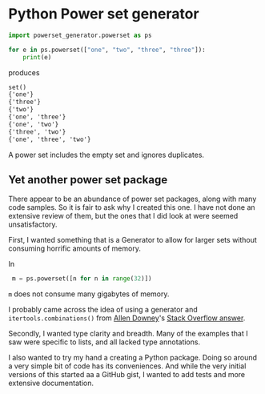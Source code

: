 # Python Power set generator

```python
import powerset_generator.powerset as ps

for e in ps.powerset(["one", "two", "three", "three"]):
    print(e)
```

produces

```txt
set()
{'one'}
{'three'}
{'two'}
{'one', 'three'}
{'one', 'two'}
{'three', 'two'}
{'one', 'three', 'two'}
```

A power set includes the empty set and ignores duplicates.

## Yet another power set package

There appear to be an abundance of power set packages,
along with many code samples.
So it is fair to ask why I created this one.
I have not done an extensive review of them,
but the ones that I did look at were seemed unsatisfactory.

First, I wanted something that is a Generator to allow
for larger sets without consuming horrific amounts of memory.

In

```python
 m = ps.powerset([n for n in range(32)])
```

`m` does not consume many gigabytes of memory.

I probably came across the idea of using a generator
and `itertools.combinations()` from [Allen Downey](https://stackoverflow.com/users/661626/allen-downey)'s [Stack Overflow answer](https://stackoverflow.com/a/53726866/1304076).

Secondly, I wanted type clarity and breadth.
Many of the examples that I saw were specific to lists,
and all lacked type annotations.

I also wanted to try my hand a creating a Python package.
Doing so around a very simple bit of code has its conveniences.
And while the very initial versions of this started
aa a GitHub gist, I wanted to add tests and more extensive documentation.
